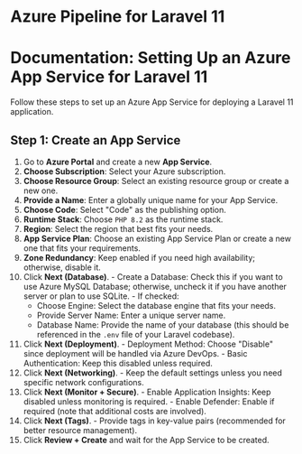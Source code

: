 # Azure Pipeline for Laravel 11


# Documentation: Setting Up an Azure App Service for Laravel 11

Follow these steps to set up an Azure App Service for deploying a Laravel 11 application.

## Step 1: Create an App Service

1.  Go to **Azure Portal** and create a new **App Service**.
2.  **Choose Subscription**: Select your Azure subscription.
3.  **Choose Resource Group**: Select an existing resource group or create a new one.
4.  **Provide a Name**: Enter a globally unique name for your App Service.
5.  **Choose Code**: Select "Code" as the publishing option.
6.  **Runtime Stack**: Choose `PHP 8.2` as the runtime stack.
7.  **Region**: Select the region that best fits your needs.
8.  **App Service Plan**: Choose an existing App Service Plan or create a new one that fits your requirements.
9.  **Zone Redundancy**: Keep enabled if you need high availability; otherwise, disable it.
10.  Click **Next (Database)**.
    -   Create a Database: Check this if you want to use Azure MySQL Database; otherwise, uncheck it if you have another server or plan to use SQLite.
    -   If checked:
        -   Choose Engine: Select the database engine that fits your needs.
        -   Provide Server Name: Enter a unique server name.
        -   Database Name: Provide the name of your database (this should be referenced in the `.env` file of your Laravel codebase).
11.  Click **Next (Deployment)**.
    -   Deployment Method: Choose "Disable" since deployment will be handled via Azure DevOps.
    -   Basic Authentication: Keep this disabled unless required.
12.  Click **Next (Networking)**.
    -   Keep the default settings unless you need specific network configurations.
13.  Click **Next (Monitor + Secure)**.
    -   Enable Application Insights: Keep disabled unless monitoring is required.
    -   Enable Defender: Enable if required (note that additional costs are involved).
14.  Click **Next (Tags)**.
    -   Provide tags in key-value pairs (recommended for better resource management).
15.  Click **Review + Create** and wait for the App Service to be created.